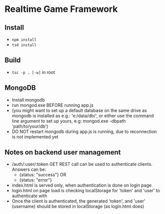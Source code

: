 # Realtime Game Framework

## Install

* `npm install`
* `tsd install`

## Build

* `tsc -p . [-w]` in root

## MongoDB
* Install mongodb
* run mongod.exe BEFORE running app.js 
* (you might want to set up a default database on the same drive as mongodb is installed as e.g.: 'e:/data/db/', or either use the command line argument to set up yours, e.g: mongod.exe -dbpath 'path/to/your/db')
* DO NOT restart mongodb during app.js is running, due to reconnection is not implemented yet

## Notes on backend user management
* /auth/:user/:token GET REST call can be used to authenticate clients. Answers can be:
  * {status: "success"} OR
  * {status: "error"}
* index.html is served only, when authentication is done on login page
* login.html on page load is checking localStorage for 'token' and 'user' to authenticate with
* Once the client is authenticated, the generated 'token', and 'user' (username) should be stored in localStorage (as login.html does)
